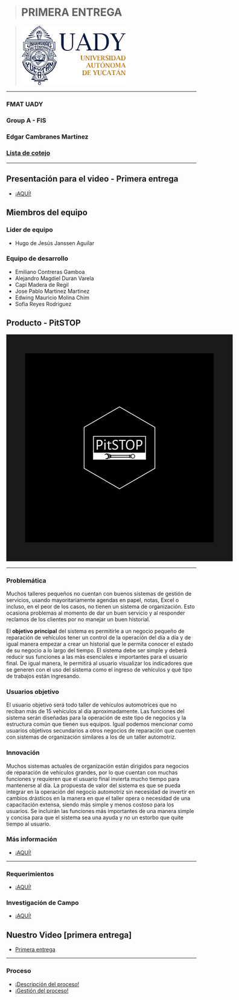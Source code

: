 > # PRIMERA ENTREGA

>![UADY Logo][image]

[image]: https://github.com/hjanssena/FIS-Proyecto/blob/51821d532b165e06113d6b3e2b2dfcfcaa65f2e7/Assets/Logo_UADY.png

---
### FMAT UADY
### Group A - FIS
### Edgar Cambranes Martínez
### [Lista de cotejo](https://alumnosuady-my.sharepoint.com/:x:/g/personal/a14016364_alumnos_uady_mx/EUe1gdJxITZHumbyNAlsQ-AB_ubL6HO8S8BcjRGBRmnhtA?e=XYXzTr&nav=MTVfezkwQTQ4NURFLTE1OTgtNjM0QS05OEEzLURCNUU0MUE5N0UwOH0)
---
## Presentación para el video - Primera entrega
- [¡AQUÍ!](https://github.com/hjanssena/FIS-Proyecto/blob/1b850479848a613b03337866783e4895dcf1d97c/Artefactos/Presentacion%20que%20se%20uso%20en%20el%20video.pdf)

## Miembros del equipo

### Lider de equipo
 - Hugo de Jesús Janssen Aguilar 
 
### Equipo de desarrollo
 - Emiliano Contreras Gamboa 
 - Alejandro Magdiel Duran Varela
 - Capi Madera de Regil
 - Jose Pablo Martinez Martinez
 - Edwing Mauricio Molina Chim
 - Sofia Reyes Rodriguez 

## Producto - PitSTOP

<img src="https://github.com/hjanssena/FIS-Proyecto/blob/b3437fb56d8e14e01c90bac4d7f6ad1923f5de83/Assets/Logo_PitSTOP.jpg" width="500" height="500" border="50"/>

---

### Problemática
Muchos talleres pequeños no cuentan con buenos sistemas de gestión de servicios, usando mayoritariamente agendas en papel, notas, Excel o incluso, en el peor de los casos, no tienen un sistema de organización. Esto ocasiona problemas al momento de dar un buen servicio y al responder reclamos de los clientes por no manejar un buen historial.

El **objetivo principal** del sistema es permitirle a un negocio pequeño de reparación de vehículos tener un control de la operación del día a día y de igual manera empezar a crear un historial que le permita conocer el estado de su negocio a lo largo del tiempo. El sistema debe ser simple y deberá reducir sus funciones a las más esenciales e importantes para el usuario final. De igual manera, le permitirá al usuario visualizar los indicadores que se generen con el uso del sistema como el ingreso de vehículos y qué tipo de trabajos están ingresando.

### Usuarios objetivo
El usuario objetivo será todo taller de vehículos automotrices que no reciban más de 15 vehículos al día aproximadamente. Las funciones del sistema serán diseñadas para la operación de este tipo de negocios y la estructura común que tienen sus equipos. Igual podemos mencionar como usuarios objetivos secundarios a otros negocios de reparación que cuenten con sistemas de organización similares a los de un taller automotriz.

### Innovación

Muchos sistemas actuales de organización están dirigidos para negocios de reparación de vehículos grandes, por lo que cuentan con muchas funciones y requieren que el usuario final invierta mucho tiempo para mantenerse al día. La propuesta de valor del sistema es que se pueda integrar en la operación del negocio automotriz sin necesidad de invertir en cambios drásticos en la manera en que el taller opera o necesidad de una capacitación extensa, siendo más simple y menos costoso para los usuarios. Se incluirán las funciones más importantes de una manera simple y concisa para que el sistema sea una ayuda y no un estorbo que quite tiempo al usuario.


### Más información 

- [¡AQUÍ!](Producto/Product.md)

---
### Requerimientos

- [¡AQUÍ!](https://github.com/hjanssena/FIS-Proyecto/blob/b3437fb56d8e14e01c90bac4d7f6ad1923f5de83/Artefactos/Requerimientos%20funcionales%20y%20no%20funcionales.pdf)

### Investigación de Campo

- [¡AQUÍ!](https://github.com/hjanssena/FIS-Proyecto/blob/d4e2137846f9641ad9e0998bac45105eecc70662/Artefactos/Investigaci%C3%B3n%20de%20campo.pdf)

## Nuestro Video [primera entrega]

- [Primera entrega](https://alumnosuady-my.sharepoint.com/:v:/g/personal/a23216377_alumnos_uady_mx/ERZffhl0FzRMr0ZmMLes74UBog48Jy_V4Xs_pvX1Fy_-hw?nav=eyJyZWZlcnJhbEluZm8iOnsicmVmZXJyYWxBcHAiOiJPbmVEcml2ZUZvckJ1c2luZXNzIiwicmVmZXJyYWxBcHBQbGF0Zm9ybSI6IldlYiIsInJlZmVycmFsTW9kZSI6InZpZXciLCJyZWZlcnJhbFZpZXciOiJNeUZpbGVzTGlua0RpcmVjdCJ9fQ&e=lJxXgG)

---

### Proceso

- [¡Descripción del proceso!](https://github.com/hjanssena/FIS-Proyecto/blob/4d93c51256f2446f45f37a6df3f2b2a714662da6/Roles%20-%20Organizaci%C3%B3n/Descripcion%20del%20proceso.md)
- [¡Gestión del proceso!](https://github.com/hjanssena/FIS-Proyecto/blob/4d93c51256f2446f45f37a6df3f2b2a714662da6/Roles%20-%20Organizaci%C3%B3n/Gestion%20del%20proceso.md)
